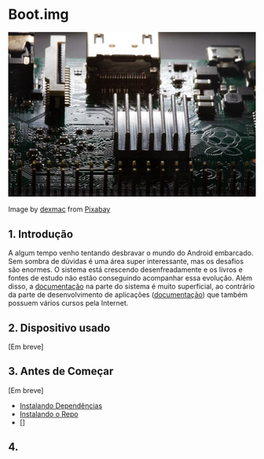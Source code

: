 # Boot.img

![imagems](../../images/boot.img.jpg)

Image by <a href="https://pixabay.com/users/dexmac-12233086/?utm_source=link-attribution&amp;utm_medium=referral&amp;utm_campaign=image&amp;utm_content=5925621">dexmac</a> from <a href="https://pixabay.com/?utm_source=link-attribution&amp;utm_medium=referral&amp;utm_campaign=image&amp;utm_content=5925621">Pixabay</a>

## 1. Introdução

A algum tempo venho tentando desbravar o mundo do Android embarcado. Sem sombra de dúvidas é uma área super interessante, mas os desafios são enormes. O sistema está crescendo desenfreadamente e os livros e fontes de estudo não estão conseguindo acompanhar essa evolução. Além disso, a [documentação](https://source.android.com/devices/architecture) na parte do sistema é muito superficial, ao contrário da parte de desenvolvimento de aplicações ([documentação](https://developer.android.com/guide)) que também possuem vários cursos pela Internet. 

## 2. Dispositivo usado

[Em breve]

## 3. Antes de Começar

[Em breve]

- [Instalando Dependências](https://source.android.com/setup/build/initializing)
- [Instalando o Repo](https://source.android.com/setup/develop#installing-repo)
- []

## 4. 